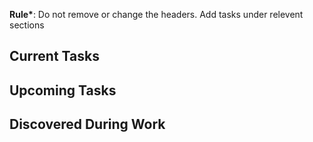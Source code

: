**Rule\***: Do not remove or change the headers. Add tasks under relevent sections

## Current Tasks

## Upcoming Tasks

## Discovered During Work
